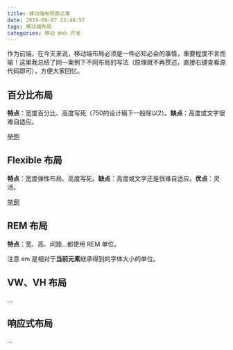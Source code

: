 ```yaml
---
title: 移动端布局那点事
date: 2019-06-07 22:48:57
tags: 移动端布局
categories: 移动 Web 开发
---
```


作为前端，在今天来说，移动端布局必须是一件必知必会的事情，重要程度不言而喻！这里我总结了同一案例下不同布局的写法（原理就不再赘述，直接右键查看源代码即可），方便大家回忆。

<!-- more -->

## 百分比布局

**特点**：宽度百分比、高度写死（750的设计稿下一般除以2）。**缺点**：高度或文字很难自适应。

<a href="/resource/demos/demo02/01_index.html">举例</a>

## Flexible 布局

**特点**：宽度弹性布局、高度写死。**缺点**：高度或文字还是很难自适应。**优点**：灵活。

<a href="/resource/demos/demo02/02_index.html">举例</a>

## REM 布局

**特点**：宽、高、间距...都使用 REM 单位。

注意 em 是相对于**当前元素**继承得到的字体大小的单位。

## VW、VH 布局

...

## 响应式布局

...